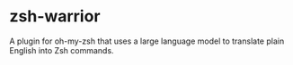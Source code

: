# zsh-warrior
A plugin for oh-my-zsh that uses a large language model to translate plain English into Zsh commands.
